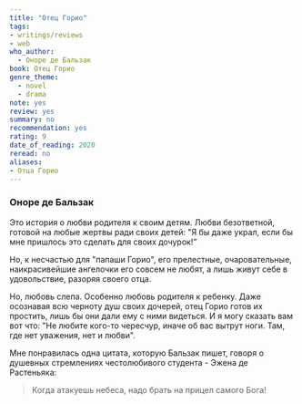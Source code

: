 ```yaml
---
title: "Отец Горио"
tags: 
- writings/reviews
- web
who_author:
  - Оноре де Бальзак
book: Отец Горио
genre_theme:
  - novel
  - drama
note: yes
review: yes
summary: no
recommendation: yes
rating: 9
date_of_reading: 2020
reread: no
aliases:
- Отца Горио
---
```

### Оноре де Бальзак

Это история о любви родителя к своим детям. Любви безответной, готовой на любые жертвы ради своих детей: "Я бы даже украл, если бы мне пришлось это сделать для своих дочурок!"

Но, к несчастью для "папаши Горио", его прелестные, очаровательные, наикрасивейшие ангелочки его совсем не любят, а лишь живут себе в удовольствие, разоряя своего отца.

Но, любовь слепа. Особенно любовь родителя к ребенку. Даже осознавая всю черноту душ своих дочерей, отец Горио готов их простить, лишь бы они дали ему с ними видеться.
И я могу сказать вам вот что: "Не любите кого-то чересчур, иначе об вас вытрут ноги. Там, где нет уважения, нет и любви".

Мне понравилась одна цитата, которую Бальзак пишет, говоря о душевных стремлениях честолюбивого студента - Эжена де Растеньяка:
> Когда атакуешь небеса, надо брать на прицел самого Бога!